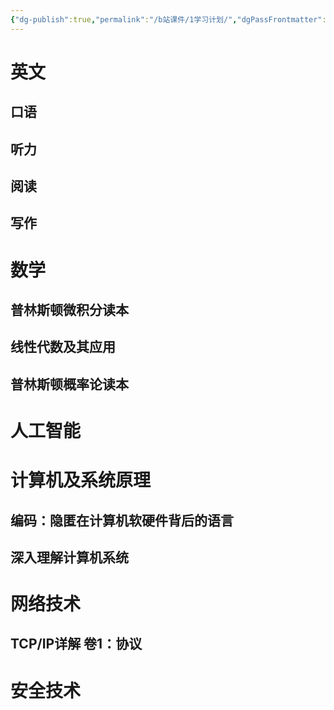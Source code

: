 ```yaml
---
{"dg-publish":true,"permalink":"/b站课件/1学习计划/","dgPassFrontmatter":true}
---
```



# 英文
## 口语
## 听力
## 阅读
## 写作
# 数学
## 普林斯顿微积分读本
## 线性代数及其应用
## 普林斯顿概率论读本

# 人工智能
# 计算机及系统原理
## 编码：隐匿在计算机软硬件背后的语言
## 深入理解计算机系统

# 网络技术
## TCP/IP详解 卷1：协议
# 安全技术

